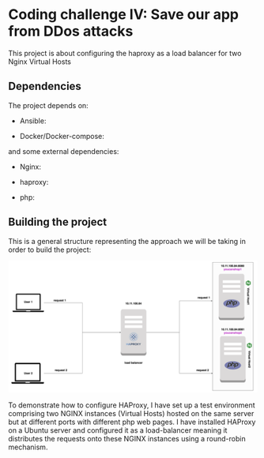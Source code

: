 # Coding challenge IV: Save our app from DDos attacks

This project is about configuring the haproxy as a load balancer for two Nginx Virtual Hosts

## Dependencies
The project depends on:

* Ansible:

* Docker/Docker-compose:

and some external dependencies:

* Nginx: 

* haproxy:

* php:

## Building the project

This is a general structure representing the approach we will be taking in order to build the project:

<img src="schemafiles/schema1.png">

To demonstrate how to configure HAProxy, I have set up a test environment comprising two NGINX instances (Virtual Hosts) hosted on the same server but at different ports with different php web pages. I have installed HAProxy on a Ubuntu server and configured it as a load-balancer meaning it distributes the requests onto these NGINX instances using a round-robin mechanism.
